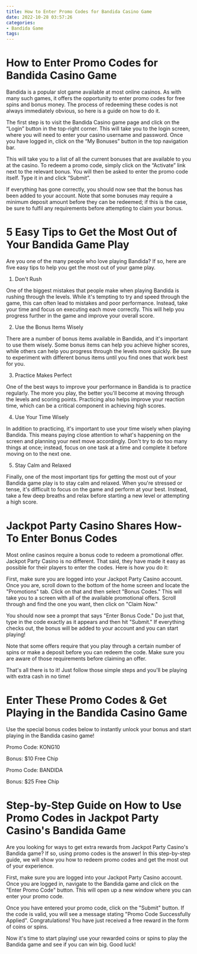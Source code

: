 ```yaml
---
title: How to Enter Promo Codes for Bandida Casino Game
date: 2022-10-28 03:57:26
categories:
- Bandida Game
tags:
---
```



#  How to Enter Promo Codes for Bandida Casino Game

 Bandida is a popular slot game available at most online casinos. As with many such games, it offers the opportunity to enter promo codes for free spins and bonus money. The process of redeeming these codes is not always immediately obvious, so here is a guide on how to do it.

The first step is to visit the Bandida Casino game page and click on the “Login” button in the top-right corner. This will take you to the login screen, where you will need to enter your casino username and password. Once you have logged in, click on the “My Bonuses” button in the top navigation bar.

This will take you to a list of all the current bonuses that are available to you at the casino. To redeem a promo code, simply click on the “Activate” link next to the relevant bonus. You will then be asked to enter the promo code itself. Type it in and click “Submit”.

If everything has gone correctly, you should now see that the bonus has been added to your account. Note that some bonuses may require a minimum deposit amount before they can be redeemed; if this is the case, be sure to fulfil any requirements before attempting to claim your bonus.

#  5 Easy Tips to Get the Most Out of Your Bandida Game Play

Are you one of the many people who love playing Bandida? If so, here are five easy tips to help you get the most out of your game play.

1. Don't Rush

One of the biggest mistakes that people make when playing Bandida is rushing through the levels. While it's tempting to try and speed through the game, this can often lead to mistakes and poor performance. Instead, take your time and focus on executing each move correctly. This will help you progress further in the game and improve your overall score.

2. Use the Bonus Items Wisely

There are a number of bonus items available in Bandida, and it's important to use them wisely. Some bonus items can help you achieve higher scores, while others can help you progress through the levels more quickly. Be sure to experiment with different bonus items until you find ones that work best for you.

3. Practice Makes Perfect

One of the best ways to improve your performance in Bandida is to practice regularly. The more you play, the better you'll become at moving through the levels and scoring points. Practicing also helps improve your reaction time, which can be a critical component in achieving high scores.

4. Use Your Time Wisely

In addition to practicing, it's important to use your time wisely when playing Bandida. This means paying close attention to what's happening on the screen and planning your next move accordingly. Don't try to do too many things at once; instead, focus on one task at a time and complete it before moving on to the next one.

5. Stay Calm and Relaxed

Finally, one of the most important tips for getting the most out of your Bandida game play is to stay calm and relaxed. When you're stressed or tense, it's difficult to focus on the game and perform at your best. Instead, take a few deep breaths and relax before starting a new level or attempting a high score.

#  Jackpot Party Casino Shares How-To Enter Bonus Codes

Most online casinos require a bonus code to redeem a promotional offer. Jackpot Party Casino is no different. That said, they have made it easy as possible for their players to enter the codes. Here is how you do it:

First, make sure you are logged into your Jackpot Party Casino account. Once you are, scroll down to the bottom of the home screen and locate the "Promotions" tab. Click on that and then select "Bonus Codes." This will take you to a screen with all of the available promotional offers. Scroll through and find the one you want, then click on "Claim Now."

You should now see a prompt that says "Enter Bonus Code." Do just that, type in the code exactly as it appears and then hit "Submit." If everything checks out, the bonus will be added to your account and you can start playing!

Note that some offers require that you play through a certain number of spins or make a deposit before you can redeem the code. Make sure you are aware of those requirements before claiming an offer.

That's all there is to it! Just follow those simple steps and you'll be playing with extra cash in no time!

#  Enter These Promo Codes & Get Playing in the Bandida Casino Game

Use the special bonus codes below to instantly unlock your bonus and start playing in the Bandida casino game!

Promo Code: KONG10

Bonus: $10 Free Chip

Promo Code: BANDIDA

Bonus: $25 Free Chip

#  Step-by-Step Guide on How to Use Promo Codes in Jackpot Party Casino's Bandida Game

Are you looking for ways to get extra rewards from Jackpot Party Casino's Bandida game? If so, using promo codes is the answer! In this step-by-step guide, we will show you how to redeem promo codes and get the most out of your experience.

First, make sure you are logged into your Jackpot Party Casino account. Once you are logged in, navigate to the Bandida game and click on the "Enter Promo Code" button. This will open up a new window where you can enter your promo code.

Once you have entered your promo code, click on the "Submit" button. If the code is valid, you will see a message stating "Promo Code Successfully Applied". Congratulations! You have just received a free reward in the form of coins or spins.

Now it's time to start playing! use your rewarded coins or spins to play the Bandida game and see if you can win big. Good luck!